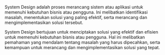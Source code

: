 System Design adalah proses merancang sistem atau aplikasi untuk memenuhi kebutuhan bisnis atau pengguna. Ini melibatkan identifikasi masalah, menentukan solusi yang paling efektif, serta merancang dan mengimplementasikan solusi tersebut.

System Design bertujuan untuk menciptakan solusi yang efektif dan efisien untuk memenuhi kebutuhan bisnis atau pengguna. Hal ini melibatkan pemahaman yang mendalam tentang masalah yang harus dipecahkan, serta kemampuan untuk merancang dan mengimplementasikan solusi yang tepat.